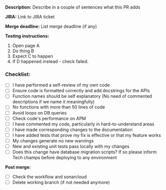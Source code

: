 **Description:** Describe in a couple of sentences what this PR adds

**JIRA:** Link to JIRA ticket

**Merge deadline:** List merge deadline (if any)

**Testing instructions:**

1. Open page A
2. Do thing B
3. Expect C to happen
4. If D happened instead - check failed.

### Checklist:

- [ ] I have performed a self-review of my own code
- [ ] Ensure code is formatted correctly and add docstrings for the APIs
- [ ] Function names should be self explanatory (No need of commented descriptions if we name it meaningfully)
- [ ] No functions with more than 50 lines of code
- [ ] Avoid loops on DB queries
- [ ] Check code's performance on APM
- [ ] I have commented my code, particularly in hard-to-understand areas
- [ ] I have made corresponding changes to the documentation
- [ ] I have added tests that prove my fix is effective or that my feature works
- [ ] My changes generate no new warnings
- [ ] New and existing unit tests pass locally with my changes
- [ ] Does this change have database migration scripts? If so please inform Tech champs before deploying to any environment

**Post merge:**
- [ ] Check the workflow and sonarcloud
- [ ] Delete working branch (if not needed anymore)

